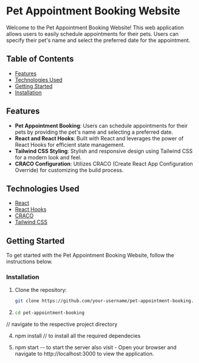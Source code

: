 # Pet Appointment Booking Website

Welcome to the Pet Appointment Booking Website! This web application allows users to easily schedule appointments for their pets. Users can specify their pet's name and select the preferred date for the appointment.

## Table of Contents

- [Features](#features)
- [Technologies Used](#technologies-used)
- [Getting Started](#getting-started)
- [Installation](#installation)

## Features

- **Pet Appointment Booking**: Users can schedule appointments for their pets by providing the pet's name and selecting a preferred date.
- **React and React Hooks**: Built with React and leverages the power of React Hooks for efficient state management.
- **Tailwind CSS Styling**: Stylish and responsive design using Tailwind CSS for a modern look and feel.
- **CRACO Configuration**: Utilizes CRACO (Create React App Configuration Override) for customizing the build process.

## Technologies Used

- [React](https://reactjs.org/)
- [React Hooks](https://reactjs.org/docs/hooks-intro.html)
- [CRACO](https://github.com/gsoft-inc/craco)
- [Tailwind CSS](https://tailwindcss.com/)

## Getting Started

To get started with the Pet Appointment Booking Website, follow the instructions below.

### Installation

1. Clone the repository:

   ```bash
   git clone https://github.com/your-username/pet-appointment-booking.git

2. ```bash
   cd pet-appointment-booking
 // navigate to the respective project directory

4. npm install
// to install all the required dependecies

5. npm start
 -- to start the server also visit - Open your browser and navigate to http://localhost:3000 to view the application.


